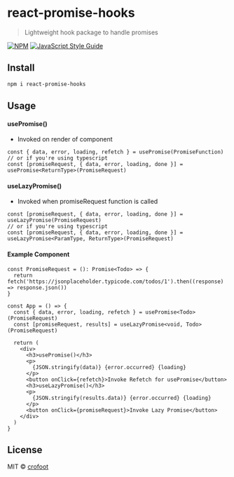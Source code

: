 # react-promise-hooks

> Lightweight hook package to handle promises

[![NPM](https://img.shields.io/npm/v/react-promise-hooks.svg)](https://www.npmjs.com/package/react-promise-hooks) [![JavaScript Style Guide](https://img.shields.io/badge/code_style-standard-brightgreen.svg)](https://standardjs.com)

## Install

```bash
npm i react-promise-hooks
```

## Usage

#### usePromise()

- Invoked on render of component

```tsx
const { data, error, loading, refetch } = usePromise(PromiseFunction)
// or if you're using typescript
const [promiseRequest, { data, error, loading, done }] = usePromise<ReturnType>(PromiseRequest)
```

#### useLazyPromise()

- Invoked when promiseRequest function is called

```tsx
const [promiseRequest, { data, error, loading, done }] = useLazyPromise(PromiseRequest)
// or if you're using typescript
const [promiseRequest, { data, error, loading, done }] = useLazyPromise<ParamType, ReturnType>(PromiseRequest)
```

#### Example Component

```tsx
const PromiseRequest = (): Promise<Todo> => {
  return fetch('https://jsonplaceholder.typicode.com/todos/1').then((response) => response.json())
}

const App = () => {
  const { data, error, loading, refetch } = usePromise<Todo>(PromiseRequest)
  const [promiseRequest, results] = useLazyPromise<void, Todo>(PromiseRequest)

  return (
    <div>
      <h3>usePromise()</h3>
      <p>
        {JSON.stringify(data)} {error.occurred} {loading}
      </p>
      <button onClick={refetch}>Invoke Refetch for usePromise</button>
      <h3>useLazyPromise()</h3>
      <p>
        {JSON.stringify(results.data)} {error.occurred} {loading}
      </p>
      <button onClick={promiseRequest}>Invoke Lazy Promise</button>
    </div>
  )
}
```

## License

MIT © [crofoot](https://github.com/crofoot)
